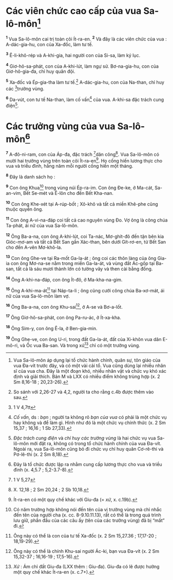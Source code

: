 # Các viên chức cao cấp của vua Sa-lô-môn[^1]
<sup><b>1</b></sup> Vua Sa-lô-môn cai trị toàn cõi Ít-ra-en. <sup><b>2</b></sup> Và đây là các viên chức của vua : A-dác-gia-hu, con của Xa-đốc, làm tư tế.

<sup><b>3</b></sup> Ê-li-khô-rép và A-khi-gia, hai người con của Si-sa, làm ký lục.

<sup><b>4</b></sup> Giơ-hô-sa-phát, con của A-khi-lút, làm ngự sử. Bơ-na-gia-hu, con của Giơ-hô-gia-đa, chỉ huy quân đội.

<sup><b>5</b></sup> Xa-đốc và Ép-gia-tha làm tư tế.[^2] A-dác-gia-hu, con của Na-than, chỉ huy các [^1*]trưởng vùng.

<sup><b>6</b></sup> Da-vút, con tư tế Na-than, làm cố vấn[^3] của vua. A-khi-sa đặc trách cung điện[^4].

# Các trưởng vùng của vua Sa-lô-môn[^5]
<sup><b>7</b></sup> A-đô-ni-ram, con của Áp-đa, đặc trách [^2*]dân công[^6].
Vua Sa-lô-môn có mười hai trưởng vùng trên toàn cõi Ít-ra-en[^7]. Họ cống hiến lương thực cho vua và triều đình, hằng năm mỗi người cống hiến một tháng.

<sup><b>8</b></sup> Đây là danh sách họ :

<sup><b>9</b></sup> Con ông Khua[^8] trong vùng núi Ép-ra-im. Con ông Đe-ke, ở Ma-cát, Sa-an-vim, Bết Se-mét và Ê-lôn cho đến Bết Kha-nan.

<sup><b>10</b></sup> Con ông Khe-xét tại A-rúp-bốt ; Xô-khô và tất cả miền Khê-phe cũng thuộc quyền ông.

<sup><b>11</b></sup> Con ông A-vi-na-đáp coi tất cả cao nguyên vùng Đo. Vợ ông là công chúa Ta-phát, ái nữ của vua Sa-lô-môn.

<sup><b>12</b></sup> Ông Ba-a-na, con ông A-khi-lút, coi Ta-nác, Mơ-ghít-đô đến tận bên kia Gióc-mơ-am và tất cả Bết San gần Xác-than, bên dưới Gít-rơ-en, từ Bết San cho đến A-vên Mơ-khô-la.

<sup><b>13</b></sup> Con ông Ghe-ve tại Ra-mốt Ga-la-át ; ông coi các thôn làng của ông Gia-ia con ông Mơ-na-se nằm trong miền Ga-la-át, và vùng đất Ác-gốp tại Ba-san, tất cả là sáu mươi thành lớn có tường vây và then cài bằng đồng.

<sup><b>14</b></sup> Ông A-khi-na-đáp, con ông Ít-đô, ở Ma-kha-na-gim.

<sup><b>15</b></sup> Ông A-khi-ma-át[^9] tại Náp-ta-li ; ông cũng cưới công chúa Ba-xơ-mát, ái nữ của vua Sa-lô-môn làm vợ.

<sup><b>16</b></sup> Ông Ba-a-na, con ông Khu-sai[^10], ở A-se và Bơ-a-lốt.

<sup><b>17</b></sup> Ông Giơ-hô-sa-phát, con ông Pa-ru-ác, ở Ít-xa-kha.

<sup><b>18</b></sup> Ông Sim-y, con ông Ê-la, ở Ben-gia-min.

<sup><b>19</b></sup> Ông Ghe-ve, con ông U-ri, trong đất Ga-la-át, đất của Xi-khôn vua dân E-mô-ri, và Ốc vua Ba-san. Và trong xứ[^11] chỉ có một trưởng vùng.

[^1]: Vua Sa-lô-môn áp dụng lại tổ chức hành chính, quân sự, tôn giáo của vua Đa-vít trước đây, và có một vài cải tổ. Vua cũng dùng lại nhiều nhân sĩ của vua cha. Đây là một đoạn khó, nhiều nhân vật và chức vụ khó xác định và giải thích. Bản M và LXX có nhiều điểm không trùng hợp (x. 2 Sm 8,16-18 ; 20,23-26).
[^2]: So sánh với 2,26-27 và 4,2, người ta cho rằng c.4b được thêm vào sau.
[^3]: <i>Cố vấn</i>, ds : <i>bạn</i> ; người ta không rõ <i>bạn của vua</i> có phải là một chức vụ hay không và để làm gì. Hình như đó là một chức vụ chính thức (x. 2 Sm 15,37 ; 16,16 ; 1 Sb 27,33).
[^4]: <i>Đặc trách cung điện</i> và <i>chỉ huy các trưởng vùng</i> là hai chức vụ vua Sa-lô-môn mới đặt ra, không có trong tổ chức hành chính của vua Đa-vít. Ngoài ra, vua Sa-lô-môn cũng bỏ đi chức vụ chỉ huy quân Cơ-rê-thi và Pơ-lê-thi (x. 2 Sm 8,18).
[^5]: Đây là tổ chức được lập ra nhằm cung cấp lương thực cho vua và triều đình (x. 4,5.7 ; 5,2-3.7-8).
[^6]: X. 12,18 ; 2 Sm 20,24 ; 2 Sb 10,18.
[^7]: Ít-ra-en có một quy chế khác với Giu-đa (= <i>xứ</i>, x. c.19b).
[^8]: Có năm trường hợp không nói đến tên của vị trưởng vùng mà chỉ nhắc đến tên của người cha (x. cc. 8-9.10.11.13), rất có thể là trong quá trình lưu giữ, phần đầu của các câu ấy (tên của các trưởng vùng) đã bị “mất” đi.
[^9]: Ông này có thể là con của tư tế Xa-đốc (x. 2 Sm 15,27.36 ; 17,17-20 ; 18,19-29).
[^10]: Ông này có thể là chính Khu-sai người Ác-ki, bạn vua Đa-vít (x. 2 Sm 15,32-37 ; 16,16-19 ; 17,5-16).
[^11]: <i>Xứ</i> : Ám chỉ đất Giu-đa (LXX thêm : Giu-đa). Giu-đa có lẽ được hưởng một quy chế khác Ít-ra-en (x. c.7+).
[^1*]: 1 V 4,7tt
[^2*]: 1 V 5,27
